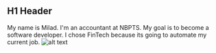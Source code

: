 ## H1 Header
My name is Milad. I'm an accountant at NBPTS. My goal is to become a software developer. I chose FinTech because its going to automate my current job.
![alt text](../images/miladphoto.jpeg)
